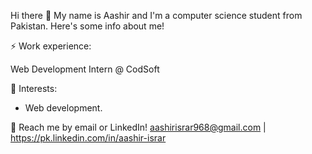 Hi there 👋
My name is Aashir and I'm a computer science student from Pakistan. Here's some info about me!

⚡ Work experience:

Web Development Intern @ CodSoft

🌱 Interests:

+ Web development.


💬 Reach me by email or LinkedIn! aashirisrar968@gmail.com | https://pk.linkedin.com/in/aashir-israr

